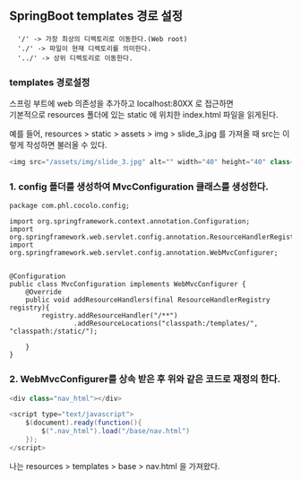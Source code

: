 ## SpringBoot templates 경로 설정
      '/' -> 가장 최상의 디렉토리로 이동한다.(Web root)
      './' -> 파일이 현재 디렉토리를 의미한다.
      '../' -> 상위 디렉토리로 이동한다.
      
### templates 경로설정
스프링 부트에 web 의존성을 추가하고 localhost:80XX 로 접근하면  
기본적으로 resources 폴더에 있는 static 에 위치한 index.html 파일을 읽게된다.  

예를 들어, resources > static > assets > img > slide_3.jpg 를 가져올 때 src는 이렇게 작성하면 불러올 수 있다.  

```javascript
<img src="/assets/img/slide_3.jpg" alt="" width="40" height="40" class="rounded-circle"></a>
```

### 1. config 폴더를 생성하여 MvcConfiguration 클래스를 생성한다.

```
package com.phl.cocolo.config;

import org.springframework.context.annotation.Configuration;
import org.springframework.web.servlet.config.annotation.ResourceHandlerRegistry;
import org.springframework.web.servlet.config.annotation.WebMvcConfigurer;


@Configuration
public class MvcConfiguration implements WebMvcConfigurer {
    @Override
    public void addResourceHandlers(final ResourceHandlerRegistry registry){
        registry.addResourceHandler("/**")
                .addResourceLocations("classpath:/templates/", "classpath:/static/");

    }
}
```
### 2. WebMvcConfigurer를 상속 받은 후 위와 같은 코드로 재정의 한다.

```java
<div class="nav_html"></div>

<script type="text/javascript">
    $(document).ready(function(){
        $(".nav_html").load("/base/nav.html")
    });
</script>
```
나는 resources > templates > base > nav.html 을 가져왔다.


